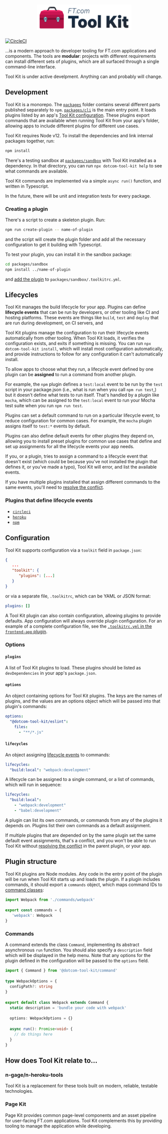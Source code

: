 <h1 align="center">
   <img alt="FT.com Tool Kit" src="etc/logo.svg" width="300">
</h1>

[![CircleCI](https://circleci.com/gh/Financial-Times/dotcom-tool-kit.svg?style=svg&circle-token=f1f296a3a084deef4caabb72cfaf9617a654d244)](https://circleci.com/gh/Financial-Times/dotcom-tool-kit)

...is a modern approach to developer tooling for FT.com applications and components. The tools are **modular**: projects with different requirements can install different sets of plugins, which are all surfaced through a single command-line interface.

Tool Kit is under active develpment. Anything can and probably will change.

## Development

Tool Kit is a monorepo. The [`packages`](/packages) folder contains several different parts published separately to `npm`. [`packages/cli`](/packages/cli) is the main entry point. It loads plugins listed by an app's [Tool Kit configuration](#configuration). These plugins export commands that are available when running Tool Kit from your app's folder, allowing apps to include different plugins for different use cases.

Tool Kit requires Node v12. To install the dependencies and link internal packages together, run:

```sh
npm install
```

There's a testing sandbox at [`packages/sandbox`](/packages/sandbox) with Tool Kit installed as a dependency. In that directory, you can run `npx dotcom-tool-kit help` to see what commands are available.

Tool Kit commands are implemented via a simple `async run()` function, and written in Typescript.

In the future, there will be unit and integration tests for every package.

### Creating a plugin

There's a script to create a skeleton plugin. Run:

```sh
npm run create-plugin -- name-of-plugin
```

and the script will create the plugin folder and add all the necessary configuration to get it building with Typescript.

To test your plugin, you can install it in the sandbox package:

```sh
cd packages/sandbox
npm install ../name-of-plugin
```

and [add the plugin](#plugins) to `packages/sandbox/.toolkitrc.yml`.

## Lifecycles

Tool Kit manages the build lifecycle for your app. Plugins can define **lifecycle events** that can be run by developers, or other tooling like CI and hosting platforms. These events are things like `build`, `test` and `deploy` that are run during development, on CI servers, and

Tool Kit plugins manage the configuration to run their lifecycle events automatically from other tooling. When Tool Kit loads, it verifies the configuration exists, and exits if something is missing. You can run `npx dotcom-tool-kit install`, which will install most configuration automatically, and provide instructions to follow for any configuration it can't automatically install.

To allow apps to choose what they run, a lifecycle event defined by one plugin can be **assigned** to run a command from another plugin.

For example, the `npm` plugin defines a `test:local` event to be run by the `test` script in your package.json (i.e., what is run when you call `npm run test`,) but it doesn't define what tests to run itself. That's handled by a plugin like `mocha`, which can be assigned to the `test:local` event to run your Mocha test suite when you run `npm run test`.

Plugins can set a default command to run on a particular lifecycle event, to reduce configuration for common cases. For example, the `mocha` plugin assigns itself to `test:*` events by default.

Plugins can also define default events for other plugins they depend on, allowing you to install preset plugins for common use cases that define and set up assignments for all the lifecycle events your app needs.

If you, or a plugin, tries to assign a command to a lifecycle event that doesn't exist (which could be because you've not installed the plugin that defines it, or you've made a typo), Tool Kit will error, and list the available events.

If you have multiple plugins installed that assign different commands to the same events, you'll need to [resolve the conflict](docs/resolving-lifecycle-conflicts.md).

### Plugins that define lifecycle events

- [`circleci`](packages/circleci/readme.md)
- [`heroku`](packages/heroku/readme.md)
- [`npm`](packages/npm/readme.md)

## Configuration

Tool Kit supports configuration via a `toolkit` field in `package.json`:

```json
{
   ...
   "toolkit": {
      "plugins": [...]
   }
}
```

or via a separate file, `.toolkitrc`, which can be YAML or JSON format:

```yaml
plugins: []
```

A Tool Kit plugin can also contain configuration, allowing plugins to provide defaults. App configuration will always override plugin configuration. For an example of a complete configuration file, see the [`.toolkitrc.yml` in the `frontend-app` plugin](packages/frontend-app/.toolkitrc.yml).

### Options

#### `plugins`

A list of Tool Kit plugins to load. These plugins should be listed as `devDependencies` in your app's `package.json`.

#### `options`

An object containing options for Tool Kit plugins. The keys are the names of plugins, and the values are an options object which will be passed into that plugin's commands:

```yaml
options:
  "@dotcom-tool-kit/eslint":
    files:
      - "**/*.js"
```

#### `lifecycles`

An object assigning [lifecycle events](#events) to commands:

```yaml
lifecycles:
  "build:local": "webpack:development"
```

A lifecycle can be assigned to a single command, or a list of commands, which will run in sequence:

```yaml
lifecycles:
  "build:local":
    - "webpack:development"
    - "babel:development"
```

A plugin can list its own commands, or commands from any of the plugins it depends on. Plugins list their own commands as a default assignment.

If multiple plugins that are depended on by the same plugin set the same default event assignments, that's a conflict, and you won't be able to run Tool Kit without [resolving the conflict](docs/resolving-lifecycle-conflicts.md) in the parent plugin, or your app.

## Plugin structure

Tool Kit plugins are Node modules. Any code in the entry point of the plugin will be run when Tool Kit starts up and loads the plugin. If a plugin includes commands, it should export a `commands` object, which maps command IDs to [command classes](#commands):

```typescript
import Webpack from './commands/webpack'

export const commands = {
   'webpack': Webpack
}
```

### Commands

A command extends the class `Command`, implementing its abstract asynchronous `run` function. You should also specify a `description` field which will be displayed in the help menu. Note that any options for the plugin defined in the configuration will be passed to the `options` field.

```typescript
import { Command } from '@dotcom-tool-kit/command'

type WebpackOptions = {
  configPath?: string
}

export default class Webpack extends Command {
  static description = 'bundle your code with webpack'

  options: WebpackOptions = {}

  async run(): Promise<void> {
    // do things here
  }
}
```

## How does Tool Kit relate to...

### n-gage/n-heroku-tools

Tool Kit is a replacement for these tools built on modern, reliable, testable technologies.

### Page Kit

Page Kit provides common page-level components and an asset pipeline for user-facing FT.com applications. Tool Kit complements this by providing tooling to manage the application while developing.
